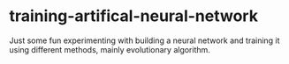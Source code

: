 # training-artifical-neural-network
Just some fun experimenting with building a neural network and training it using different methods, mainly evolutionary algorithm.

